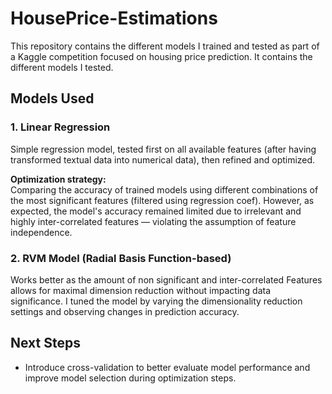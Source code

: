 # HousePrice-Estimations

This repository contains the different models I trained and tested as part of a Kaggle competition focused on housing price prediction. It contains the different models I tested.

## Models Used

### 1. Linear Regression
Simple regression model, tested first on all available features (after having transformed textual data into numerical data), then refined and optimized.

**Optimization strategy:**  
Comparing the accuracy of trained models using different combinations of the most significant features (filtered using regression coef).
 However, as expected, the model's accuracy remained limited due to irrelevant and highly inter-correlated features — violating the assumption of feature independence.

### 2. RVM Model (Radial Basis Function-based)
Works better as the amount of non significant and inter-correlated Features allows for maximal dimension reduction without impacting data significance.
I tuned the model by varying the dimensionality reduction settings and observing changes in prediction accuracy.

## Next Steps
- Introduce cross-validation to better evaluate model performance and improve model selection during optimization steps.


